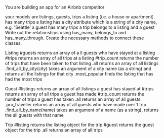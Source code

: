You are building an app for an Airbnb competitor

your models are listings, guests, trips
a listing (i.e. a house or apartment) has many trips
a listing has a city attribute which is a string of a city name, e.g. 'Seattle'
a guest has many trips
a trip belongs to a listing and a guest
Write out the relationships using has_many, belongs_to and has_many_through. Create the necessary methods to connect these classes.


Listing
#guests
returns an array of a
ll guests who have stayed at a listing
#trips
returns an array of all trips at a listing
#trip_count
returns the number of trips that have been taken to that listing
.all
returns an array of all listings
.find_all_by_city(city)
takes an argument of a city name (as a string) and returns all the listings for that city
.most_popular
finds the listing that has had the most trips


Guest
#listings
returns an array of all listings a guest has stayed at
#trips
returns an array of all trips a guest has made
#trip_count
returns the number of trips a guest has taken
.all
returns an array of all guests
.pro_traveller
returns an array of all guests who have made over 1 trip
.find_all_by_name(name)
takes an argument of a name (as a string), returns the all guests with that name


Trip
#listing
returns the listing object for the trip
#guest
returns the guest object for the trip
.all
returns an array of all trips